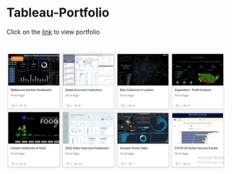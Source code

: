 # Tableau-Portfolio
Click on the [link](https://public.tableau.com/app/profile/shruti.nagar8845/vizzes) to view portfolio
#
![Tableau Public Profile](https://github.com/Shruti-Nagar/pictures/blob/main/Tableau.jpg?raw=true)
